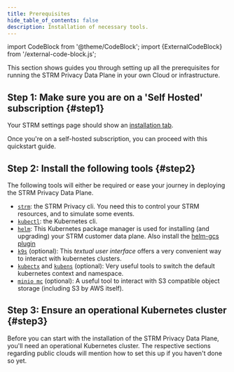 ```yaml
---
title: Prerequisites
hide_table_of_contents: false
description: Installation of necessary tools.
---
```


import CodeBlock from '@theme/CodeBlock';
import {ExternalCodeBlock} from '/external-code-block.js';

[cli]: https://github.com/strmprivacy/cli

[installation]: https://console.strmprivacy.io/settings/installation

[minio-mc]: https://docs.min.io/docs/minio-client-complete-guide.html

[helm-gcs]: https://github.com/hayorov/helm-gcs

[kctx]: https://github.com/ahmetb/kubectx

This section shows guides you through setting up all the prerequisites for running the STRM Privacy Data Plane in your
own Cloud or infrastructure.

## Step 1: Make sure you are on a 'Self Hosted' subscription {#step1}

Your STRM settings page should show an [installation tab][installation].

Once you're on a self-hosted subscription, you can proceed with this quickstart guide.

## Step 2: Install the following tools {#step2}

The following tools will either be required or ease your journey in deploying the STRM Privacy Data Plane.

* [`strm`][cli]: the STRM Privacy cli. You need this to control your STRM resources, and to simulate some events.
* [`kubectl`](https://kubernetes.io/docs/tasks/tools/): the Kubernetes cli.
* [`helm`](http://helm.sh): This Kubernetes package manager is used for installing (and upgrading) your STRM
  customer data plane. Also install the [helm-gcs plugin][helm-gcs]
* [`k9s`](https://github.com/derailed/k9s) (optional): This _textual user interface_ offers a very convenient way to
  interact with kubernetes clusters.
* [`kubectx`][kctx] and [`kubens`][kctx] (optional): Very useful tools to switch the default
  kubernetes context and namespace.
* [`minio mc`][minio-mc] (optional): A useful tool to interact with S3 compatible object storage (including S3 by AWS
  itself).

## Step 3: Ensure an operational Kubernetes cluster {#step3}

Before you can start with the installation of the STRM Privacy Data Plane, you'll need an operational Kubernetes cluster.
The respective sections regarding public clouds will mention how to set this up if you haven't done so yet.
